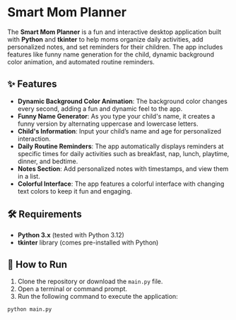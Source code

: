 # Smart Mom Planner

The **Smart Mom Planner** is a fun and interactive desktop application built with **Python** and **tkinter** to help moms organize daily activities, add personalized notes, and set reminders for their children. The app includes features like funny name generation for the child, dynamic background color animation, and automated routine reminders.

## ✨ Features

- **Dynamic Background Color Animation**: The background color changes every second, adding a fun and dynamic feel to the app.
- **Funny Name Generator**: As you type your child's name, it creates a funny version by alternating uppercase and lowercase letters.
- **Child's Information**: Input your child’s name and age for personalized interaction.
- **Daily Routine Reminders**: The app automatically displays reminders at specific times for daily activities such as breakfast, nap, lunch, playtime, dinner, and bedtime.
- **Notes Section**: Add personalized notes with timestamps, and view them in a list.
- **Colorful Interface**: The app features a colorful interface with changing text colors to keep it fun and engaging.

## 🛠 Requirements

- **Python 3.x** (tested with Python 3.12)
- **tkinter** library (comes pre-installed with Python)

## 🚀 How to Run

1. Clone the repository or download the `main.py` file.
2. Open a terminal or command prompt.
3. Run the following command to execute the application:

```bash
python main.py



